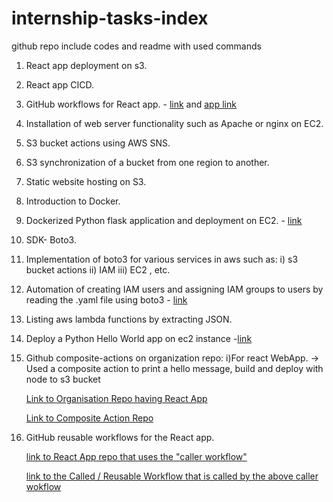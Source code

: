 # internship-tasks-index

github repo include codes and readme with used commands

1. React app deployment on s3.

2. React app CICD.

3. GitHub workflows for React app. - [link](https://github.com/shaswattejankar/reusable-workflow-test) and [app link](https://github.com/shaswattejankar/react-actions)

4. Installation of web server functionality such as Apache or nginx on EC2.

5. S3 bucket actions using AWS SNS.

6. S3 synchronization of a bucket from one region to another.

7. Static website hosting on S3.

8. Introduction to Docker.

9. Dockerized Python flask application and deployment on EC2. - [link](https://github.com/shaswattejankar/basic-dockerized-flask-app)

10. SDK- Boto3.

11. Implementation of boto3 for various services in aws such as: 
  i) s3 bucket actions 
  ii) IAM
  iii) EC2 , etc.

13. Automation of creating IAM users and assigning IAM groups to users by reading the .yaml file using boto3 - [link](https://github.com/shaswattejankar/create-iam-users-and-groups-yaml)

13. Listing aws lambda functions by extracting JSON.

14. Deploy a Python Hello World app on ec2 instance -[link](https://github.com/shaswattejankar/py-flask-ec2)

15. Github composite-actions on organization repo:
      i)For react WebApp.
    -> Used a composite action to print a hello message, build and deploy with node to s3 bucket
    
    [Link to Organisation Repo having React App](https://github.com/githubs-free-organization/react-basic-app)
    
    [Link to Composite Action Repo](https://github.com/githubs-free-organization/hello-world-composite-action)

16. GitHub reusable workflows for the React app.

    [link to React App repo that uses the "caller workflow"](https://github.com/shaswattejankar/react-actions)

    [link to the Called / Reusable Workflow that is called by the above caller wokflow](https://github.com/shaswattejankar/reusable-workflow-test)


